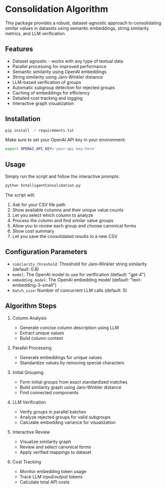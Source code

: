 # Consolidation Algorithm

This package provides a robust, dataset-agnostic approach to consolidating similar values in datasets using semantic embeddings, string similarity metrics, and LLM verification.

## Features

- Dataset agnostic - works with any type of textual data
- Parallel processing for improved performance
- Semantic similarity using OpenAI embeddings
- String similarity using Jaro-Winkler distance
- LLM-based verification of groups
- Automatic subgroup detection for rejected groups
- Caching of embeddings for efficiency
- Detailed cost tracking and logging
- Interactive graph visualization

## Installation

```bash
pip install -r requirements.txt
```

Make sure to set your OpenAI API key in your environment:

```bash
export OPENAI_API_KEY='your-api-key-here'
```

## Usage

Simply run the script and follow the interactive prompts:

```bash
python IntelligentConsolidation.py
```

The script will:
1. Ask for your CSV file path
2. Show available columns and their unique value counts
3. Let you select which column to analyze
4. Process the column and find similar value groups
5. Allow you to review each group and choose canonical forms
6. Show cost summary
7. Let you save the consolidated results to a new CSV

## Configuration Parameters

- `similarity_threshold`: Threshold for Jaro-Winkler string similarity (default: 0.8)
- `model`: The OpenAI model to use for verification (default: "gpt-4")
- `embedding_model`: The OpenAI embedding model (default: "text-embedding-3-small")
- `batch_size`: Number of concurrent LLM calls (default: 5)

## Algorithm Steps

1. Column Analysis
   - Generate concise column description using LLM
   - Extract unique values
   - Build column context

2. Parallel Processing
   - Generate embeddings for unique values
   - Standardize values by removing special characters

3. Initial Grouping
   - Form initial groups from exact standardized matches
   - Build similarity graph using Jaro-Winkler distance
   - Find connected components

4. LLM Verification
   - Verify groups in parallel batches
   - Analyze rejected groups for valid subgroups
   - Calculate embedding variance for visualization

5. Interactive Review
   - Visualize similarity graph
   - Review and select canonical forms
   - Apply verified mappings to dataset

6. Cost Tracking
   - Monitor embedding token usage
   - Track LLM input/output tokens
   - Calculate total API costs


